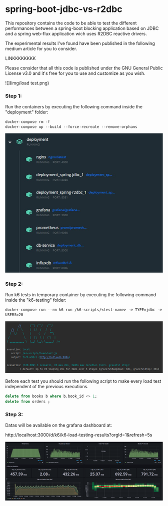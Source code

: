 # spring-boot-jdbc-vs-r2dbc

This repository contains the code to be able to test the different performances between a spring-boot blocking application based on JDBC 
and a spring web-flux application wich uses R2DBC reactive drivers.

The experimental results I've found have been published in the following medium article for you to consider.

LINKKKKKKKK

Please consider that all this code is published under the GNU General Public License v3.0 and it's free for you to use and customize as you wish.

![](img/load test.png)

### Step 1:
Run the containers by executing the following command inside the "deployment" folder:

```shell
docker-compose rm -f
docker-compose up --build --force-recreate --remove-orphans 
```

![](img/containers.jpg)

### Step 2:

Run k6 tests in temporary container by executing the following command inside the "k6-testing" folder:

```shell
docker-compose run --rm k6 run /k6-scripts/<test-name> -e TYPE=jdbc -e USERS=20
```

![](img/k6-starting.png)

Before each test you should run the following script to make every load test independent of the previous executions.

```sql
delete from books b where b.book_id <> 1;
delete from orders ;
```

### Step 3:

Datas will be available on the grafana dashboard at: 

http://localhost:3000/d/k6/k6-load-testing-results?orgId=1&refresh=5s

![](test-specimens-old/containers-test3/r2dbc.png)